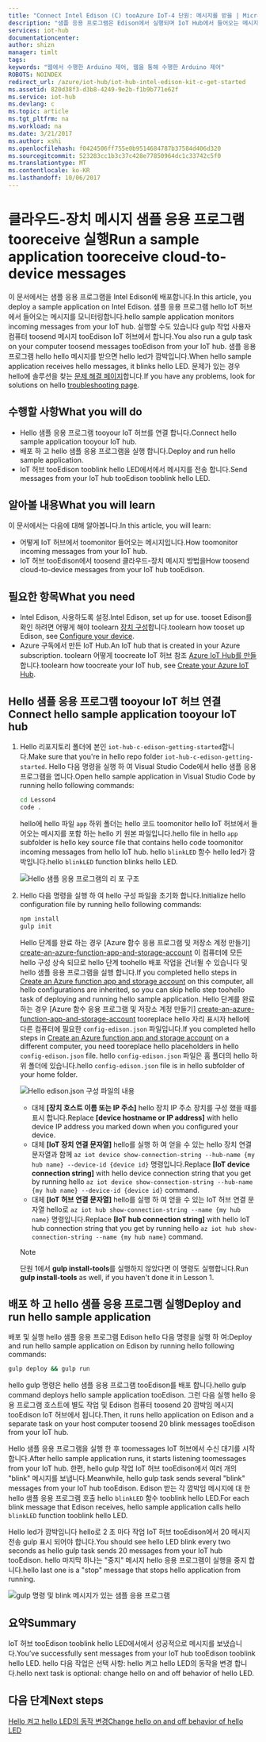```yaml
---
title: "Connect Intel Edison (C) tooAzure IoT-4 단원: 메시지를 받을 | Microsoft Docs"
description: "샘플 응용 프로그램은 Edison에서 실행되며 IoT Hub에서 들어오는 메시지를 모니터링합니다. 새 gulp 작업 IoT 허브 tooblink hello LED에서에서 tooEdison 메시지를 보냅니다."
services: iot-hub
documentationcenter: 
author: shizn
manager: timlt
tags: 
keywords: "웹에서 수행한 Arduino 제어, 웹을 통해 수행한 Arduino 제어"
ROBOTS: NOINDEX
redirect_url: /azure/iot-hub/iot-hub-intel-edison-kit-c-get-started
ms.assetid: 820d38f3-d3b8-4249-9e2b-f1b9b771e62f
ms.service: iot-hub
ms.devlang: c
ms.topic: article
ms.tgt_pltfrm: na
ms.workload: na
ms.date: 3/21/2017
ms.author: xshi
ms.openlocfilehash: f0424506ff755e0b9514684787b37584d406d320
ms.sourcegitcommit: 523283cc1b3c37c428e77850964dc1c33742c5f0
ms.translationtype: MT
ms.contentlocale: ko-KR
ms.lasthandoff: 10/06/2017
---
```

# <a name="run-a-sample-application-tooreceive-cloud-to-device-messages"></a><span data-ttu-id="6c7c5-105">클라우드-장치 메시지 샘플 응용 프로그램 tooreceive 실행</span><span class="sxs-lookup"><span data-stu-id="6c7c5-105">Run a sample application tooreceive cloud-to-device messages</span></span>
<span data-ttu-id="6c7c5-106">이 문서에서는 샘플 응용 프로그램을 Intel Edison에 배포합니다.</span><span class="sxs-lookup"><span data-stu-id="6c7c5-106">In this article, you deploy a sample application on Intel Edison.</span></span> <span data-ttu-id="6c7c5-107">샘플 응용 프로그램 hello IoT 허브에서 들어오는 메시지를 모니터링합니다.</span><span class="sxs-lookup"><span data-stu-id="6c7c5-107">hello sample application monitors incoming messages from your IoT hub.</span></span> <span data-ttu-id="6c7c5-108">실행할 수도 있습니다 gulp 작업 사용자 컴퓨터 toosend 메시지 tooEdison IoT 허브에서 합니다.</span><span class="sxs-lookup"><span data-stu-id="6c7c5-108">You also run a gulp task on your computer toosend messages tooEdison from your IoT hub.</span></span> <span data-ttu-id="6c7c5-109">샘플 응용 프로그램 hello hello 메시지를 받으면 hello led가 깜박입니다.</span><span class="sxs-lookup"><span data-stu-id="6c7c5-109">When hello sample application receives hello messages, it blinks hello LED.</span></span> <span data-ttu-id="6c7c5-110">문제가 있는 경우 hello에 솔루션을 찾는 [문제 해결 페이지][troubleshooting]합니다.</span><span class="sxs-lookup"><span data-stu-id="6c7c5-110">If you have any problems, look for solutions on hello [troubleshooting page][troubleshooting].</span></span>

## <a name="what-you-will-do"></a><span data-ttu-id="6c7c5-111">수행할 사항</span><span class="sxs-lookup"><span data-stu-id="6c7c5-111">What you will do</span></span>
* <span data-ttu-id="6c7c5-112">Hello 샘플 응용 프로그램 tooyour IoT 허브를 연결 합니다.</span><span class="sxs-lookup"><span data-stu-id="6c7c5-112">Connect hello sample application tooyour IoT hub.</span></span>
* <span data-ttu-id="6c7c5-113">배포 하 고 hello 샘플 응용 프로그램을 실행 합니다.</span><span class="sxs-lookup"><span data-stu-id="6c7c5-113">Deploy and run hello sample application.</span></span>
* <span data-ttu-id="6c7c5-114">IoT 허브 tooEdison tooblink hello LED에서에서 메시지를 전송 합니다.</span><span class="sxs-lookup"><span data-stu-id="6c7c5-114">Send messages from your IoT hub tooEdison tooblink hello LED.</span></span>

## <a name="what-you-will-learn"></a><span data-ttu-id="6c7c5-115">알아볼 내용</span><span class="sxs-lookup"><span data-stu-id="6c7c5-115">What you will learn</span></span>
<span data-ttu-id="6c7c5-116">이 문서에서는 다음에 대해 알아봅니다.</span><span class="sxs-lookup"><span data-stu-id="6c7c5-116">In this article, you will learn:</span></span>
* <span data-ttu-id="6c7c5-117">어떻게 IoT 허브에서 toomonitor 들어오는 메시지입니다.</span><span class="sxs-lookup"><span data-stu-id="6c7c5-117">How toomonitor incoming messages from your IoT hub.</span></span>
* <span data-ttu-id="6c7c5-118">IoT 허브 tooEdison에서 toosend 클라우드-장치 메시지 방법을</span><span class="sxs-lookup"><span data-stu-id="6c7c5-118">How toosend cloud-to-device messages from your IoT hub tooEdison.</span></span>

## <a name="what-you-need"></a><span data-ttu-id="6c7c5-119">필요한 항목</span><span class="sxs-lookup"><span data-stu-id="6c7c5-119">What you need</span></span>
* <span data-ttu-id="6c7c5-120">Intel Edison, 사용하도록 설정.</span><span class="sxs-lookup"><span data-stu-id="6c7c5-120">Intel Edison, set up for use.</span></span> <span data-ttu-id="6c7c5-121">tooset Edison를 확인 하려면 어떻게 해야 toolearn [장치 구성][configure-your-device]합니다.</span><span class="sxs-lookup"><span data-stu-id="6c7c5-121">toolearn how tooset up Edison, see [Configure your device][configure-your-device].</span></span>
* <span data-ttu-id="6c7c5-122">Azure 구독에서 만든 IoT Hub.</span><span class="sxs-lookup"><span data-stu-id="6c7c5-122">An IoT hub that is created in your Azure subscription.</span></span> <span data-ttu-id="6c7c5-123">toolearn 어떻게 toocreate IoT 허브 참조 [Azure IoT Hub를 만들][create-your-azure-iot-hub]합니다.</span><span class="sxs-lookup"><span data-stu-id="6c7c5-123">toolearn how toocreate your IoT hub, see [Create your Azure IoT Hub][create-your-azure-iot-hub].</span></span>

## <a name="connect-hello-sample-application-tooyour-iot-hub"></a><span data-ttu-id="6c7c5-124">Hello 샘플 응용 프로그램 tooyour IoT 허브 연결</span><span class="sxs-lookup"><span data-stu-id="6c7c5-124">Connect hello sample application tooyour IoT hub</span></span>
1. <span data-ttu-id="6c7c5-125">Hello 리포지토리 폴더에 본인 `iot-hub-c-edison-getting-started`합니다.</span><span class="sxs-lookup"><span data-stu-id="6c7c5-125">Make sure that you're in hello repo folder `iot-hub-c-edison-getting-started`.</span></span> <span data-ttu-id="6c7c5-126">Hello 다음 명령을 실행 하 여 Visual Studio Code에서 hello 샘플 응용 프로그램을 엽니다.</span><span class="sxs-lookup"><span data-stu-id="6c7c5-126">Open hello sample application in Visual Studio Code by running hello following commands:</span></span>

   ```bash
   cd Lesson4
   code .
   ```

   <span data-ttu-id="6c7c5-127">hello에 hello 파일 `app` 하위 폴더는 hello 코드 toomonitor hello IoT 허브에서 들어오는 메시지를 포함 하는 hello 키 원본 파일입니다.</span><span class="sxs-lookup"><span data-stu-id="6c7c5-127">hello file in hello `app` subfolder is hello key source file that contains hello code toomonitor incoming messages from hello IoT hub.</span></span> <span data-ttu-id="6c7c5-128">hello `blinkLED` 함수 hello led가 깜박입니다.</span><span class="sxs-lookup"><span data-stu-id="6c7c5-128">hello `blinkLED` function blinks hello LED.</span></span>

   ![Hello 샘플 응용 프로그램의 리 포 구조][repo-structure]
2. <span data-ttu-id="6c7c5-130">Hello 다음 명령을 실행 하 여 hello 구성 파일을 초기화 합니다.</span><span class="sxs-lookup"><span data-stu-id="6c7c5-130">Initialize hello configuration file by running hello following commands:</span></span>

   ```bash
   npm install
   gulp init
   ```

   <span data-ttu-id="6c7c5-131">Hello 단계를 완료 하는 경우 [Azure 함수 응용 프로그램 및 저장소 계정 만들기] [ create-an-azure-function-app-and-storage-account] 이 컴퓨터에 모든 hello 구성 상속 되므로 hello 단계 toohello 배포 작업을 건너뛸 수 있습니다 및 hello 샘플 응용 프로그램을 실행 합니다.</span><span class="sxs-lookup"><span data-stu-id="6c7c5-131">If you completed hello steps in [Create an Azure function app and storage account][create-an-azure-function-app-and-storage-account] on this computer, all hello configurations are inherited, so you can skip hello step toohello task of deploying and running hello sample application.</span></span> <span data-ttu-id="6c7c5-132">Hello 단계를 완료 하는 경우 [Azure 함수 응용 프로그램 및 저장소 계정 만들기] [ create-an-azure-function-app-and-storage-account] tooreplace hello 자리 표시자 hello에 다른 컴퓨터에 필요한 `config-edison.json` 파일입니다.</span><span class="sxs-lookup"><span data-stu-id="6c7c5-132">If you completed hello steps in [Create an Azure function app and storage account][create-an-azure-function-app-and-storage-account] on a different computer, you need tooreplace hello placeholders in hello `config-edison.json` file.</span></span> <span data-ttu-id="6c7c5-133">hello `config-edison.json` 파일은 홈 폴더의 hello 하위 폴더에 있습니다.</span><span class="sxs-lookup"><span data-stu-id="6c7c5-133">hello `config-edison.json` file is in hello subfolder of your home folder.</span></span>

   ![Hello edison.json 구성 파일의 내용](media/iot-hub-intel-edison-lessons/lesson4/config-edison.png)

   * <span data-ttu-id="6c7c5-135">대체 **[장치 호스트 이름 또는 IP 주소]** hello 장치 IP 주소 장치를 구성 했을 때를 표시 합니다.</span><span class="sxs-lookup"><span data-stu-id="6c7c5-135">Replace **[device hostname or IP address]** with hello device IP address you marked down when you configured your device.</span></span>
   * <span data-ttu-id="6c7c5-136">대체 **[IoT 장치 연결 문자열]** hello를 실행 하 여 얻을 수 있는 hello 장치 연결 문자열과 함께 `az iot device show-connection-string --hub-name {my hub name} --device-id {device id}` 명령입니다.</span><span class="sxs-lookup"><span data-stu-id="6c7c5-136">Replace **[IoT device connection string]** with hello device connection string that you get by running hello `az iot device show-connection-string --hub-name {my hub name} --device-id {device id}` command.</span></span>
   * <span data-ttu-id="6c7c5-137">대체 **[IoT 허브 연결 문자열]** hello를 실행 하 여 얻을 수 있는 IoT 허브 연결 문자열 hello로 `az iot hub show-connection-string --name {my hub name}` 명령입니다.</span><span class="sxs-lookup"><span data-stu-id="6c7c5-137">Replace **[IoT hub connection string]** with hello IoT hub connection string that you get by running hello `az iot hub show-connection-string --name {my hub name}` command.</span></span>

   > [!NOTE]
   > <span data-ttu-id="6c7c5-138">단원 1에서 **gulp install-tools**를 실행하지 않았다면 이 명령도 실행합니다.</span><span class="sxs-lookup"><span data-stu-id="6c7c5-138">Run **gulp install-tools** as well, if you haven't done it in Lesson 1.</span></span>

## <a name="deploy-and-run-hello-sample-application"></a><span data-ttu-id="6c7c5-139">배포 하 고 hello 샘플 응용 프로그램 실행</span><span class="sxs-lookup"><span data-stu-id="6c7c5-139">Deploy and run hello sample application</span></span>
<span data-ttu-id="6c7c5-140">배포 및 실행 hello 샘플 응용 프로그램 Edison hello 다음 명령을 실행 하 여:</span><span class="sxs-lookup"><span data-stu-id="6c7c5-140">Deploy and run hello sample application on Edison by running hello following commands:</span></span>

```bash
gulp deploy && gulp run
```

<span data-ttu-id="6c7c5-141">hello gulp 명령은 hello 샘플 응용 프로그램 tooEdison를 배포 합니다.</span><span class="sxs-lookup"><span data-stu-id="6c7c5-141">hello gulp command deploys hello sample application tooEdison.</span></span> <span data-ttu-id="6c7c5-142">그런 다음 실행 hello 응용 프로그램 호스트에 별도 작업 및 Edison 컴퓨터 toosend 20 깜박임 메시지 tooEdison IoT 허브에서 됩니다.</span><span class="sxs-lookup"><span data-stu-id="6c7c5-142">Then, it runs hello application on Edison and a separate task on your host computer toosend 20 blink messages tooEdison from your IoT hub.</span></span>

<span data-ttu-id="6c7c5-143">Hello 샘플 응용 프로그램을 실행 한 후 toomessages IoT 허브에서 수신 대기를 시작 합니다.</span><span class="sxs-lookup"><span data-stu-id="6c7c5-143">After hello sample application runs, it starts listening toomessages from your IoT hub.</span></span> <span data-ttu-id="6c7c5-144">한편, hello gulp 작업 IoT 허브 tooEdison에서 여러 개의 "blink" 메시지를 보냅니다.</span><span class="sxs-lookup"><span data-stu-id="6c7c5-144">Meanwhile, hello gulp task sends several "blink" messages from your IoT hub tooEdison.</span></span> <span data-ttu-id="6c7c5-145">Edison 받는 각 깜박임 메시지에 대 한 hello 샘플 응용 프로그램 호출 hello `blinkLED` 함수 tooblink hello LED.</span><span class="sxs-lookup"><span data-stu-id="6c7c5-145">For each blink message that Edison receives, hello sample application calls hello `blinkLED` function tooblink hello LED.</span></span>

<span data-ttu-id="6c7c5-146">Hello led가 깜박입니다 hello로 2 초 마다 작업 IoT 허브 tooEdison에서 20 메시지 전송 gulp 표시 되어야 합니다.</span><span class="sxs-lookup"><span data-stu-id="6c7c5-146">You should see hello LED blink every two seconds as hello gulp task sends 20 messages from your IoT hub tooEdison.</span></span> <span data-ttu-id="6c7c5-147">hello 마지막 하나는 "중지" 메시지 hello 응용 프로그램이 실행을 중지 합니다.</span><span class="sxs-lookup"><span data-stu-id="6c7c5-147">hello last one is a "stop" message that stops hello application from running.</span></span>

![gulp 명령 및 blink 메시지가 있는 샘플 응용 프로그램][gulp-command-and-blink-messages]

## <a name="summary"></a><span data-ttu-id="6c7c5-149">요약</span><span class="sxs-lookup"><span data-stu-id="6c7c5-149">Summary</span></span>
<span data-ttu-id="6c7c5-150">IoT 허브 tooEdison tooblink hello LED에서에서 성공적으로 메시지를 보냈습니다.</span><span class="sxs-lookup"><span data-stu-id="6c7c5-150">You’ve successfully sent messages from your IoT hub tooEdison tooblink hello LED.</span></span> <span data-ttu-id="6c7c5-151">hello 다음 작업은 선택 사항: hello 켜고 hello LED의 동작을 변경 합니다.</span><span class="sxs-lookup"><span data-stu-id="6c7c5-151">hello next task is optional: change hello on and off behavior of hello LED.</span></span>

## <a name="next-steps"></a><span data-ttu-id="6c7c5-152">다음 단계</span><span class="sxs-lookup"><span data-stu-id="6c7c5-152">Next steps</span></span>
<span data-ttu-id="6c7c5-153">[Hello 켜고 hello LED의 동작 변경][change-the-on-and-off-behavior-of-the-led]</span><span class="sxs-lookup"><span data-stu-id="6c7c5-153">[Change hello on and off behavior of hello LED][change-the-on-and-off-behavior-of-the-led]</span></span>

<!-- Images and links -->

[troubleshooting]: iot-hub-intel-edison-kit-c-troubleshooting.md
[configure-your-device]: iot-hub-intel-edison-kit-c-lesson1-configure-your-device.md
[create-your-azure-iot-hub]: iot-hub-intel-edison-kit-c-lesson2-prepare-azure-iot-hub.md
[repo-structure]: media/iot-hub-intel-edison-lessons/lesson4/repo_structure_c.png
[create-an-azure-function-app-and-storage-account]: iot-hub-intel-edison-kit-c-lesson3-deploy-resource-manager-template.md
[gulp-command-and-blink-messages]: media/iot-hub-intel-edison-lessons/lesson4/gulp_blink_c.png
[change-the-on-and-off-behavior-of-the-led]: iot-hub-intel-edison-kit-c-lesson4-change-led-behavior.md